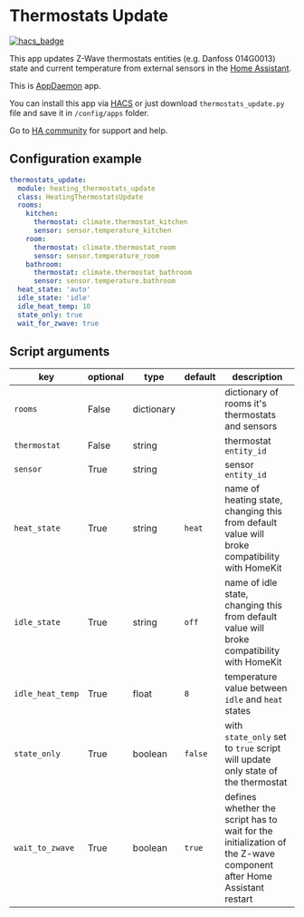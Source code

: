 # Thermostats Update
[![hacs_badge](https://img.shields.io/badge/HACS-Default-orange.svg)](https://github.com/custom-components/hacs)

This app updates Z-Wave thermostats entities (e.g. Danfoss 014G0013) state and current temperature from external sensors in the [Home Assistant](https://home-assistant.io/).

This is [AppDaemon](appdaemon.readthedocs.io/) app.

You can install this app via [HACS](https://custom-components.github.io/hacs/) or just download `thermostats_update.py` file and save it in `/config/apps` folder.

Go to [HA community](https://community.home-assistant.io/t/update-current-temperature-for-z-wave-thermostats/32834) for support and help.

## Configuration example
```yaml
thermostats_update:
  module: heating_thermostats_update
  class: HeatingThermostatsUpdate
  rooms:
    kitchen:
      thermostat: climate.thermostat_kitchen
      sensor: sensor.temperature_kitchen
    room:
      thermostat: climate.thermostat_room
      sensor: sensor.temperature_room
    bathroom:
      thermostat: climate.thermostat_bathroom
      sensor: sensor.temperature.bathroom
  heat_state: 'auto'
  idle_state: 'idle'
  idle_heat_temp: 10
  state_only: true
  wait_for_zwave: true
```
## Script arguments
key | optional | type | default | description
-- | -- | -- | -- | --
`rooms` | False | dictionary | | dictionary of rooms it's thermostats and sensors
`thermostat` | False | string | | thermostat `entity_id`
`sensor` | True | string | | sensor `entity_id`
`heat_state` | True | string | `heat` | name of heating state, changing this from default value will broke compatibility with HomeKit
`idle_state` | True | string | `off` | name of idle state, changing this from default value will broke compatibility with HomeKit
`idle_heat_temp` | True | float | `8` | temperature value between `idle` and `heat` states
`state_only` | True | boolean | `false` | with `state_only` set to `true` script will update only state of the thermostat
`wait_to_zwave` | True | boolean | `true` | defines whether the script has to wait for the initialization of the Z-wave component after Home Assistant restart
